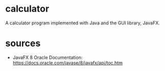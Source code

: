 # calculator
A calculator program implemented with Java and the GUI library, JavaFX.

# sources
- JavaFX 8 Oracle Documentation: https://docs.oracle.com/javase/8/javafx/api/toc.htm
